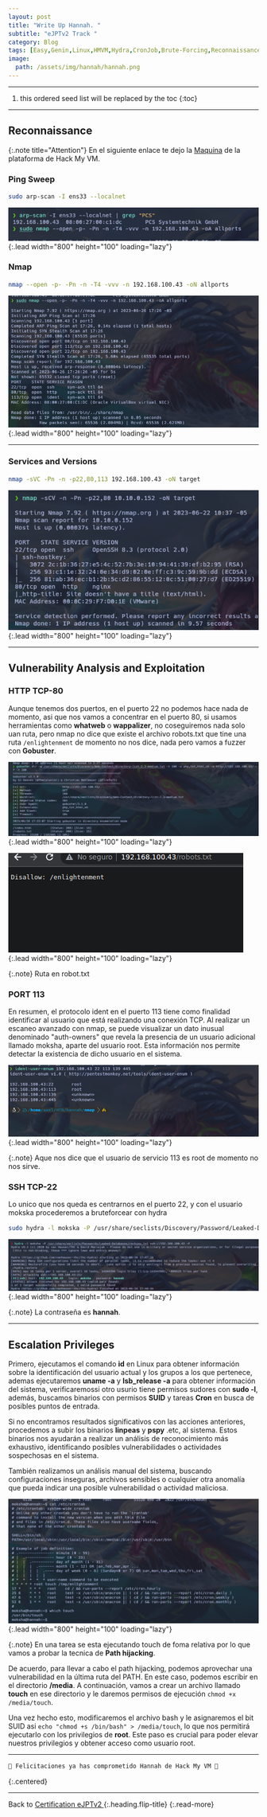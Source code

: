 ```yaml
---
layout: post
title: "Write Up Hannah. "
subtitle: "eJPTv2 Track "
category: Blog
tags: [Easy,Genin,Linux,HMVM,Hydra,CronJob,Brute-Forcing,Reconnaissance,Weak-Credentials,Path-Hijacking,eJPTv2]
image:
  path: /assets/img/hannah/hannah.png
---
```


***

<!--more-->

1. this ordered seed list will be replaced by the toc
{:toc}

***

## Reconnaissance

{:.note title="Attention"}
En el siguiente enlace te dejo la [Maquina](https://hackmyvm.eu/machines/machine.php?vm=Hannah) de la plataforma de Hack My VM.

### Ping Sweep


```bash
sudo arp-scan -I ens33 --localnet
```


![list](/assets/img/hannah/1.png){:.lead width="800" height="100" loading="lazy"}


### Nmap


```bash
nmap --open -p- -Pn -n -T4 -vvv -n 192.168.100.43 -oN allports
```


![list](/assets/img/hannah/2.png){:.lead width="800" height="100" loading="lazy"}

***

### Services and Versions

```bash
nmap -sVC -Pn -n -p22,80,113 192.168.100.43 -oN target
```

![list](/assets/img/gift/3.png){:.lead width="800" height="100" loading="lazy"}


***

## Vulnerability Analysis and Exploitation


### HTTP TCP-80


Aunque tenemos dos puertos, en el puerto 22 no podemos hace nada de momento, asi que nos vamos a concentrar en el puerto 80, si usamos herramientas como **whatweb** o **wappalizer**, no coseguiremos nada solo uan ruta, pero nmap no dice que existe el archivo robots.txt que tine una ruta `/enlightenment` de momento no nos dice, nada pero vamos a fuzzer con **Gobuster**.


![list](/assets/img/hannah/5.png){:.lead width="800" height="100" loading="lazy"}


![list](/assets/img/hannah/4.png){:.lead width="800" height="100" loading="lazy"}


{:.note}
Ruta en robot.txt

### PORT 113


En resumen, el protocolo ident en el puerto 113 tiene como finalidad identificar al usuario que está realizando una conexión TCP. Al realizar un escaneo avanzado con nmap, se puede visualizar un dato inusual denominado "auth-owners" que revela la presencia de un usuario adicional llamado moksha, aparte del usuario root. Esta información nos permite detectar la existencia de dicho usuario en el sistema.


![list](/assets/img/hannah/6.png){:.lead width="800" height="100" loading="lazy"}


{:.note}
Aque nos dice que el usuario de servicio 113 es root de momento no nos sirve.


### SSH TCP-22

Lo unico que nos queda es centrarnos en el puerto 22, y con el usuario mokska procederemos a bruteforcear con hydra


```bash
sudo hydra -l mokska -P /usr/share/seclists/Discovery/Password/Leaked-Databases/rockyou.txt ssh://192.168.100.43 -F
```

![list](/assets/img/hannah/7.png){:.lead width="800" height="100" loading="lazy"}


{:.note}
La contraseña es **hannah**.


***

## Escalation Privileges

Primero, ejecutamos el comando **id** en Linux para obtener información sobre la identificación del usuario actual y los grupos a los que pertenece, ademas ejecutaremos **uname -a** y **lsb_release -a** para obtener información del sistema, verificaremossi otro usurio tiene permisos sudores con **sudo -l**, además, buscamos binarios con permisos **SUID** y tareas **Cron** en busca de posibles puntos de entrada. 

Si no encontramos resultados significativos con las acciones anteriores, procedemos a subir los binarios **linpeas** y **pspy** .etc, al sistema. Estos binarios nos ayudarán a realizar un análisis de reconocimiento más exhaustivo, identificando posibles vulnerabilidades o actividades sospechosas en el sistema.

También realizamos un análisis manual del sistema, buscando configuraciones inseguras, archivos sensibles o cualquier otra anomalía que pueda indicar una posible vulnerabilidad o actividad maliciosa.


![list](/assets/img/hannah/9.png){:.lead width="800" height="100" loading="lazy"}


{:.note}
En una tarea se esta ejecutando touch de foma relativa por lo que vamos a probar la tecnica de **Path hijacking**.


De acuerdo, para llevar a cabo el path hijacking, podemos aprovechar una vulnerabilidad en la última ruta del PATH. En este caso, podemos escribir en el directorio **/media**. A continuación, vamos a crear un archivo llamado **touch** en ese directorio y le daremos permisos de ejecución `chmod +x /media/touch`.

Una vez hecho esto, modificaremos el archivo bash y le asignaremos el bit SUID asi `echo "chmod +s /bin/bash" > /media/touch`, lo que nos permitirá ejecutarlo con los privilegios de **root**. Este paso es crucial para poder elevar nuestros privilegios y obtener acceso como usuario root.



***

```bash
🎉 Felicitaciones ya has comprometido Hannah de Hack My VM 🎉
```
{:.centered}

***

Back to [Certification eJPTv2 ](2023-06-02-Road-to-eJPTv2.md){:.heading.flip-title}
{:.read-more}
